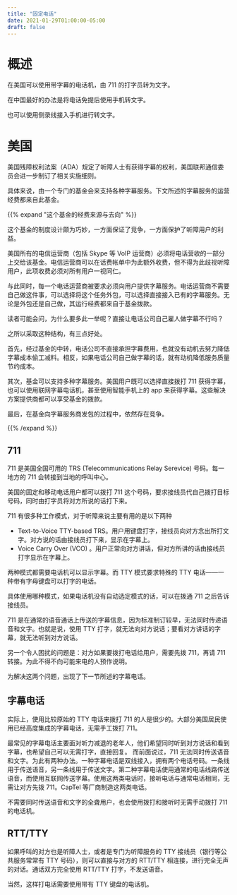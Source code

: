 ```yaml
---
title: "固定电话"
date: 2021-01-29T01:00:00-05:00
draft: false
---
```


# 概述

在美国可以使用带字幕的电话机，由 711 的打字员转为文字。

在中国最好的办法是将电话免提后使用手机转文字。

也可以使用侧录线接入手机进行转文字。

# 美国

美国残障权利法案（ADA）规定了听障人士有获得字幕的权利，美国联邦通信委员会进一步制订了相关实施细则。

具体来说，由一个专门的基金会来支持各种字幕服务。下文所述的字幕服务的运营经费都来自此基金。

{{% expand "这个基金的经费来源与去向" %}}

这个基金的制度设计颇为巧妙，一方面保证了竞争，一方面保护了听障用户的利益。

美国所有的电信运营商（包括 Skype 等 VoIP 运营商）必须将电话营收的一部分上交给该基金。电信运营商可以在话费帐单中为此额外收费，但不得为此歧视听障用户，此项收费必须对所有用户一视同仁。

与此同时，每一个电话运营商被要求必须向用户提供字幕服务。电话运营商不需要自己做这件事，可以选择将这个任务外包，可以选择直接接入已有的字幕服务。无论是外包还是自己做，其运行经费都来自于基金拨款。

读者可能会问，为什么要多此一举呢？直接让电话公司自己雇人做字幕不行吗？

之所以采取这种结构，有三点好处。

首先，经过基金的中转，电话公司不直接承担字幕费用，也就没有动机去努力降低字幕成本偷工减料。相反，如果电话公司自己做字幕的话，就有动机降低服务质量节约成本。

其次，基金可以支持多种字幕服务。美国用户既可以选择直接拨打 711 获得字幕，也可以使用联网字幕电话机，甚至使用智能手机上的 app 来获得字幕。这些解决方案提供商都可以享受基金的拨款。

最后，在基金向字幕服务商发包的过程中，依然存在竞争。

{{% /expand %}}

## 711

711 是美国全国可用的 TRS (Telecommunications Relay Serevice) 号码。每一地方的 711 会转接到当地的呼叫中心。

美国的固定和移动电话用户都可以拨打 711 这个号码，要求接线员代自己拨打目标号码，同时由打字员将对方所说的话打下来。

711 有很多种工作模式，对于听障来说主要有用的是以下两种

- Text-to-Voice TTY-based TRS。用户用键盘打字，接线员向对方念出所打文字。对方说的话由接线员打下来，显示在字幕上。
- Voice Carry Over (VCO) 。用户正常向对方讲话，但对方所讲的话由接线员打字显示在字幕上。

两种模式都需要电话机可以显示字幕。而 TTY 模式要求特殊的 TTY 电话——一种带有字母键盘可以打字的电话。

具体使用哪种模式，如果电话机没有自动选定模式的话，可以在拨通 711 之后告诉接线员。

711 是在通常的语音通话上传送的字幕信息，因为标准制订较早，无法同时传递语音和文字。也就是说，使用 TTY 打字，就无法向对方说话；要看对方讲话的字幕，就无法听到对方说话。

另一个令人困扰的问题是：对方如果要拨打电话给用户，需要先拨 711，再请 711 转接。为此不得不向可能来电的人预作说明。

为解决这两个问题，出现了下一节所述的字幕电话。

## 字幕电话

实际上，使用比较原始的 TTY 电话来拨打 711 的人是很少的。大部分美国居民使用已经高度集成的字幕电话，无需手工拨打 711。

最常见的字幕电话主要面对听力减退的老年人，他们希望同时听到对方说话和看到字幕，也希望自己可以无需打字，直接回复。
而前面说过，711 无法同时传送语音和文字。为此有两种办法。一种字幕电话是双线接入，拥有两个电话号码。一条线用于传送语音，另一条线用于传送文字。第二种字幕电话使用通常的电话线路传送语音，而使用互联网传送字幕。使用这两类电话时，接听电话与通常电话相同，无需让对方先拨 711。CapTel 等厂商制造这两类电话。

不需要同时传送语音和文字的全聋用户，也会使用拨打和接听时无需手动拨打 711 的电话机。

## RTT/TTY

如果呼叫的对方也是听障人士，或者是专门为听障服务的 TTY 接线员（银行等公共服务常常有 TTY 号码），则可以直接与对方的 RTT/TTY 相连接，进行完全无声的对话。通话双方完全使用 RTT/TTY 打字，不发送语音。

当然，这样打电话需要使用带有 TTY 键盘的电话机。

